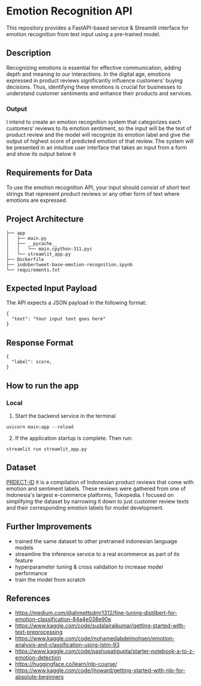 # Emotion Recognition API
This repository provides a FastAPI-based service & Streamlit interface for emotion recognition from text input using a pre-trained model.

## Description
Recognizing emotions is essential for effective communication, adding depth and meaning to our interactions. 
In the digital age, emotions expressed in product reviews significantly influence customers' buying decisions. Thus, identifying these emotions is crucial for businesses to understand customer sentiments and enhance their products and services.

### Output
I intend to create an emotion recognition system that categorizes each customers’ reviews to its emotion sentiment, 
so the input will be the text of product review and the model will recognize its emotion label and give the output of highest score of predicted emotion of that review. 
The system will be presented in an intuitive user interface that takes an input from a form and show its output below it

## Requirements for Data
To use the emotion recognition API, your input should consist of short text strings that represent product reviews or any other form of text where emotions are expressed.

## Project Architecture
```
├── app
│   ├── main.py
│   ├── __pycache__
│   │   └── main.cpython-311.pyc
│   └── streamlit_app.py
├── Dockerfile
├── indobertweet-base-emotion-recognition.ipynb
└── requirements.txt
```

## Expected Input Payload
The API expects a JSON payload in the following format:
```
{
  "text": "Your input text goes here"
}
```

## Response Format
```
{
  "label": score,
}
```

## How to run the app
### Local
1. Start the backend service in the terminal
```
uvicorn main:app --reload
```
2. If the application startup is complete. Then run:
```
streamlit run streamlit_app.py
```

## Dataset
[PRDECT-ID](https://data.mendeley.com/datasets/574v66hf2v/1) 
it is a compilation of Indonesian product reviews that come with emotion and sentiment labels. These reviews were gathered from one of Indonesia's largest e-commerce platforms, Tokopedia. 
I focused on simplifying the dataset by narrowing it down to just customer review texts and their corresponding emotion labels for model development.

## Further Improvements
* trained the same dataset to other pretrained indonesian language models
* streamline the inference service to a real ecommerce as part of its feature
* hyperparameter tuning & cross validation to increase model performance
* train the model from scratch

## References
* https://medium.com/@ahmettsdmr1312/fine-tuning-distilbert-for-emotion-classification-84a4e038e90e 
* https://www.kaggle.com/code/sudalairajkumar/getting-started-with-text-preprocessing
* https://www.kaggle.com/code/mohamedabdelmohsen/emotion-analysis-and-classification-using-lstm-93
* https://www.kaggle.com/code/pashupatigupta/starter-notebook-a-to-z-emotion-detection
* https://huggingface.co/learn/nlp-course/
* https://www.kaggle.com/code/jhoward/getting-started-with-nlp-for-absolute-beginners 

